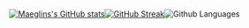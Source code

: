 <div style="display:flex;justify-content: center;padding: 20px 0">

  
[![MaegIins's GitHub stats](https://github-readme-stats.vercel.app/api?username=MaegIins&show_icons=true&theme=dracula&bg_color=0d1117&hide_border=true)](https://github.com/MaegIins)
  
[![GitHub Streak](https://github-readme-streak-stats.herokuapp.com?user=MaegIins&theme=dracula&hide_border=true&date_format=j%20M%5B%20Y%5D&background=0D1117)](https://git.io/streak-stats)
  
![Github Languages](https://github-readme-stats-garnx.vercel.app/api/top-langs/?username=MaegIins&langs_count=10&show_icons=true&hide_border=true&bg_color=0d1117&layout=compact&theme=dracula&role=OWNER,ORGANIZATION_MEMBER,COLLABORATOR&count_private=true)

</div>
